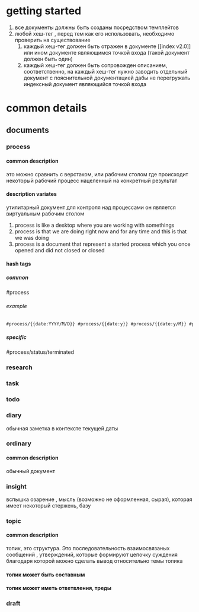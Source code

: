 # getting started
1. все документы должны быть созданы посредством темплейтов
2. любой хеш-тег , перед тем как его использовать, необходимо проверить на существование
	1. каждый  хеш-тег должен быть отражен в документе [[index v2.0]] или ином документе являющимся точкой входа (такой документ должен быть один)
	2. каждый  хеш-тег должен быть сопровожден описанием, соответственно, на каждый хеш-тег нужно заводить отдельный  документ с пояснительной документацией дабы не перегружать индексный документ являющийся точкой входа 
# common details
## documents
### process
####  common description
это можно  сравнить с верстаком, или рабочим столом  где происходит некоторый рабочий процесс нацеленный на конкретный результат
#### description variates
утилитарный документ для контроля над процессами
он является виртуальным рабочим столом 
1. process is like a desktop where you are working with somethings
2. process is that  we  are doing  right now and for any time and this is that  we was doing 
3. process is a document that represent a started process which you once opened and did  not closed or closed
#### hash tags
##### common
#process 
###### example
```txt
#process/{{date:YYYY/M/D}} #process/{{date:y}} #process/{{date:y/M}} #process/M{{date:M}}D{{date:D}} : month/day
```
##### specific
#process/status/terminated 
### research
### task
### todo
### diary
обычная заметка в контексте текущей даты
###  ordinary
#### common  description  
обычный документ
###  insight
вспышка озарение , мысль (возможно не оформленная, сырая), которая имеет некоторый стержень, базу
### topic
#### common description
топик, это  структура. 
Это последовательность взаимосвязаных сообщений , утверждений, которые формируют цепочку суждения благодаря которой можно сделать вывод относительно темы топика
#### топик может быть составным
#### топик может иметь ответвления, треды
### draft

